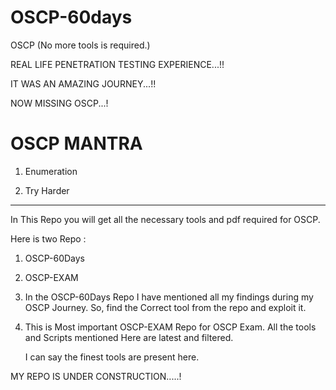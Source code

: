 # OSCP-60days
OSCP (No more tools is required.)

REAL LIFE PENETRATION TESTING EXPERIENCE...!!

IT WAS AN AMAZING JOURNEY...!!

NOW MISSING OSCP...!

# OSCP MANTRA

1. Enumeration

2. Try Harder

******


In This Repo you will get all the necessary tools and pdf required for OSCP.

Here is two Repo :

1. OSCP-60Days 

2. OSCP-EXAM


1. In the OSCP-60Days Repo I have mentioned all my findings during my OSCP Journey.
   So, find the Correct tool from the repo and exploit it.

2. This is Most important OSCP-EXAM Repo for OSCP Exam. 
   All the tools and Scripts mentioned Here are latest and filtered.
   
   I can say the finest tools are present here.



MY REPO IS UNDER CONSTRUCTION.....!
